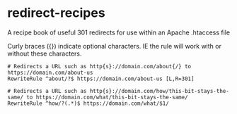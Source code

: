 # redirect-recipes
A recipe book of useful 301 redirects for use within an Apache .htaccess file

Curly braces ({}) indicate optional characters. IE the rule will work with or without these characters.

```
# Redirects a URL such as http{s}://domain.com/about{/} to https://domain.com/about-us
RewriteRule ^about/?$ https://domain.com/about-us [L,R=301]

# Redirects a URL such as http{s}://domain.com/how/this-bit-stays-the-same/ to https://domain.com/what/this-bit-stays-the-same/
RewriteRule ^how/?(.*)$ https://domain.com/what/$1/
```
